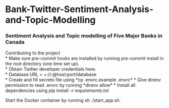 # Bank-Twitter-Sentiment-Analysis-and-Topic-Modelling
### Sentiment Analysis and Topic modelling of Five Major Banks in Canada ###


Contributing to the project\
	* Make sure pre-commit hooks are installed by running pre-commit install in the root directory (one time set up).\
	* Obtain Twitter developer credentials here.\
	* Database URL = <dialect>+<driver>://<user>:<password>@host:port/database\
	* Create and fill secrets file using *cp .envrc.example .envrc\*
	* Give direnv permission to read .envrc by running *direnv allow\*
	* Install all dependencies using pip install *-r requirements.txt*
	
Start the Docker container by running sh ./start_app.sh.
